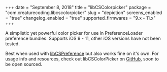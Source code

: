 +++
date = "September 8, 2018"
title = "libCSColorpicker"
package = "com.creaturecoding.libcscolorpicker"
slug = "depiction"
screens_enabled = "true"
changelog_enabled = "true"
supported_firmwares = "9.x - 11.x"
+++

A simplistic yet powerful color picker for use in PreferenceLoader preference bundles. Supports iOS 9 - 11, other iOS versions
have not been tested.

Best when used with [libCSPreference](https://creaturesurvive.github.io/repo/cydia/libcspreferences/depiction/) but also works fine on it's own.
For usage info and resources, check out libCSColorPicker on [GitHub](https://github.com/CreatureSurvive/libCSColorPicker), soon to be open sourced.